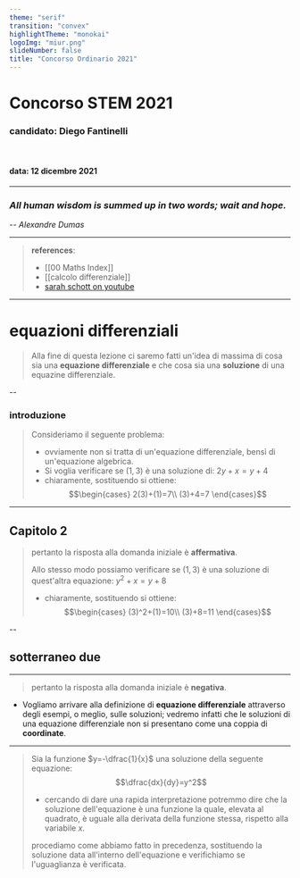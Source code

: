 ```yaml
---
theme: "serif"
transition: "convex"
highlightTheme: "monokai"
logoImg: "miur.png"
slideNumber: false
title: "Concorso Ordinario 2021"
---
```


<!-- .slide: data-background="https://source.unsplash.com/1920x1080/?white" data-background-color="#ffffff" -->

# Concorso STEM 2021

### candidato: Diego Fantinelli

<br>

#### data: 12 dicembre 2021

---

### *All human wisdom is summed up in two words; wait and hope.*
-- *Alexandre Dumas*

---

<!-- .slide: data-background-video="ooo.mp4" data-background-color="#000000" -->

> **references**: 
> - [[00 Maths Index]]
> - [[calcolo differenziale]]
> - [sarah schott on youtube](https://youtu.be/hMZNh_r6SqQ)

<!-- <iframe width="100%" height="200" src="https://www.youtube.com/embed/hMZNh_r6SqQ" title="YouTube video player" frameborder="0" allow="accelerometer; autoplay; clipboard-write; encrypted-media; gyroscope; picture-in-picture" allowfullscreen></iframe> -->

---

# equazioni differenziali
> Alla fine di questa lezione ci saremo fatti un'idea di massima di cosa sia una **equazione differenziale** e che cosa sia una **soluzione** di una equazine differenziale.

--

<!-- .slide transition:= "zoom" -->

### introduzione

> Consideriamo il seguente problema:
> - ovviamente non si tratta di un'equazione differenziale, bensì di un'equazione algebrica. 
> - Si voglia verificare se $(1,3)$ è una soluzione di: $2y + x = y + 4$
> - chiaramente, sostituendo si ottiene: 
>$$\begin{cases}
2(3)+(1)=7\\
(3)+4=7
\end{cases}$$

---

## Capitolo 2

> pertanto la risposta alla domanda iniziale è **affermativa**.
>
> Allo stesso modo possiamo verificare se $(1,3)$ è una soluzione di quest'altra equazione: $y^2 + x = y + 8$
>
> - chiaramente, sostituendo si ottiene: 
>$$\begin{cases}
(3)^2+(1)=10\\
(3)+8=11
\end{cases}$$

--

## sotterraneo due

---

> pertanto la risposta alla domanda iniziale è **negativa**.

- Vogliamo arrivare alla definizione di **equazione differenziale** attraverso degli esempi, o meglio, sulle soluzioni; vedremo infatti che le soluzioni di una equazione differenziale non si presentano come una coppia di **coordinate**.

---

> Sia la funzione $y=-\dfrac{1}{x}$ una soluzione della seguente equazione: $$\dfrac{dx}{dy}=y^2$$
>
> - cercando di dare una rapida interpretazione potremmo dire che la soluzione dell'equazione è una funzione la quale, elevata al quadrato, è uguale alla derivata della funzione stessa, rispetto alla variabile $x$.
>
> procediamo come abbiamo fatto in precedenza, sostituendo la soluzione data all'interno dell'equazione e verifichiamo se l'uguaglianza è verificata.
